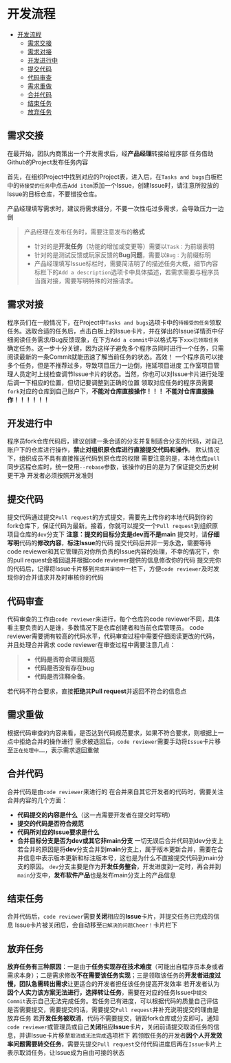 # 开发流程
- [开发流程](#开发流程)
  - [需求交接](#需求交接)
  - [需求对接](#需求对接)
  - [开发进行中](#开发进行中)
  - [提交代码](#提交代码)
  - [代码审查](#代码审查)
  - [需求重做](#需求重做)
  - [合并代码](#合并代码)
  - [结束任务](#结束任务)
  - [放弃任务](#放弃任务)

## 需求交接
在最开始，团队内商策出一个开发需求后，经**产品经理**转接给程序部
任务借助Github的Project发布任务内容

首先，在组织Project中找到对应的Project表，进入后，在```Tasks and bugs```白板栏中的```待接受的任务```中点击```Add item```添加一个Issue，创建Issue时，请注意所投放的Issue的目标仓库，不要错投仓库。

产品经理填写需求时，建议将需求细分，不要一次性屯过多需求，会导致压力一边倒
> 产品经理在发布任务时，需要注意发布的**格式**
>   - 针对的是**开发任务**（功能的增加或变更等）需要以```Task：```为前缀表明
>   - 针对的是测试反馈或玩家反馈的**Bug问题**，需要以```Bug：```为前缀标明
>   - 产品经理填写Issue标栏时，需要简洁明了的描述任务大概，细节内容标栏下的```Add a description```选项卡中具体描述，若需求需要与程序员当面对接，需要写明特殊的对接请求。




## 需求对接
程序员们在一般情况下，在Project中```Tasks and bugs```选项卡中的```待接受的任务```领取任务。选取合适的任务后，点击白板上的Issue卡片，并在弹出的Issue详情页中仔细阅读任务需求/Bug反馈现象，在下方```Add a commit```中以格式写下```xxx已领取任务```确定任务。这一步十分关键，因为这样子避免多个程序员同时进行一个任务，只需阅读最新的一条Commit就能迅速了解当前任务的状态。高效！
一个程序员可以接多个任务，但是不推荐过多，导致项目压力一边倒，拖延项目进度
工作室项目管理人员定时上线检查调节Issue卡片的状态。当然，你也可以对Issue卡片进行处理后调一下相应的位置，但切记要调整到正确的位置
领取对应任务的程序员需要```fork```对应的仓库到自己账户下，**不能对仓库直接操作！！！**
**不能对仓库直接操作！！！！！！**


## 开发进行中
程序员fork仓库代码后，建议创建一条合适的分支并复制适合分支的代码，对自己账户下的仓库进行操作，**禁止对组织原仓库进行直接提交代码和操作**。
默认情况下，组织成员不具有直接推送代码到原仓库的权限
需要注意的是，本地仓库```pull```同步远程仓库时，统一使用```--rebase```参数，该操作的目的是为了保证提交历史树更干净
开发者必须按照开发准则


## 提交代码
提交代码通过提交```Pull request```的方式提交，需要先上传你的本地代码到你的fork仓库下，保证代码为最新。接着，你就可以提交一个```Pull request```到组织原项目仓库的```dev```分支下
**注意：提交的目标分支是dev而不是main**
提交时，请**仔细写明**代码的**修改内容**，**标注Issue**的代码
提交代码后并非一劳永逸，需要等待code reviewer和其它管理员对你所负责的Issue内容的处理，不幸的情况下，你的pull request会被回退并根据code reviewer提供的信息修改你的代码
提交完你的代码后，记得将Issue卡片移到```完成并审核中```一栏下，方便```code reviewer```及时发现你的合并请求并及时审核你的代码


## 代码审查
代码审查的工作由```code reviewer```来进行，每个仓库的code reviewer不同，具体看主要负责的人是谁，多数情况下是仓库创建者和当前仓库管理员。
code reviewer需要拥有较高的代码水平，代码审查过程中需要仔细阅读更改的代码，并且处理合并需求
code reviewer在审查过程中需要注意几点：
> - **代码是否符合项目规范**
> - **代码是否没有存在bug**
> - **代码是否注释全备**。

若代码不符合要求，直接**拒绝**其**Pull request**并返回不符合的信息点


## 需求重做
根据代码审查的内容来看，是否达到代码规范要求，如果不符合要求，则根据上一点中拒绝合并的操作进行
需求被退回后，```code reviewer```需要手动将```Issue```卡片移至```正在处理中……```，表示需求退回重做


## 合并代码
合并代码是由```code reviewer```来进行的
在合并来自其它开发者的代码时，需要关注合并内容的几个方面：
- **代码提交的内容是什么**（这一点需要开发者在提交时写明）
- **提交的代码是否符合规范**
- **代码所对应的Issue要求是什么**
- **合并目标分支是否为dev或其它非main分支**
一切无误后合并代码到dev分支上
若合并的原因是将**dev**分支合并到**main**分支上，属于版本更新合并，需要在合并信息中表示版本更新和标注版本号，这也是为什么不直接提交代码到main分支的原因。
```dev```分支主要是作为**开发任务整合**，开发进度到一定时，再合并到```main```分支中，**发布软件产品**也是发布main分支上的产品信息


## 结束任务
合并代码后，```code reviewer```需要**关闭**相应的**Issue**卡片，并提交任务已完成的信息
Issue卡片被关闭后，会自动移至```已解决的问题Cheer！```卡片栏下


## 放弃任务
**放弃任务有三种原因**：一是由于**任务实现存在技术难度**（可能出自程序员本身或者需求本身）；二是需求修改**不在需要该任务实现**；三是领取该任务的**开发者进度过慢，团队急需转出需求**让更适合的开发者担任该任务提高开发效率
若开发者认为**因个人实力该方案无法进行，选择转让任务**，需要在对应的任务Issue中```提交Commit```表示自己无法完成任务。若任务已有进度，可以根据代码的质量自己评估是否需要提交，需要提交的话，需要提交```Pull request```并补充说明提交的理由是放弃任务
若**开发任务被取消**，代码不需要提交，销毁fork仓库或分支即可。通知```code reviewer```或管理员或自己**关闭**相应**Issue**卡片，关闭前请提交取消任务的信息，并讲Issue卡片移至```取消或无法完成```选项栏下
若领取任务的开发者**因个人开发效率问题需要转交任务**，需要先提交```Pull request```交付代码进度后再在```Issue```卡片上表示取消任务，让Issue成为自由可接的状态
